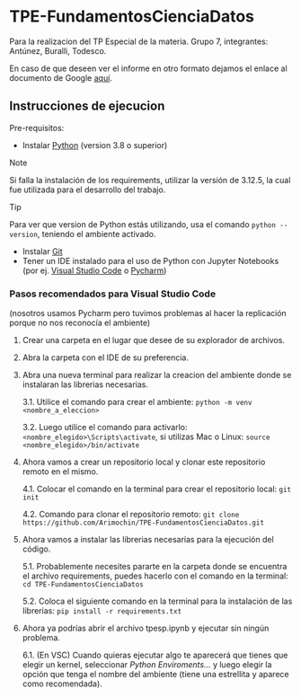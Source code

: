 # TPE-FundamentosCienciaDatos
Para la realizacion del TP Especial de la materia. Grupo 7, integrantes: Antúnez, Buralli, Todesco.

En caso de que deseen ver el informe en otro formato dejamos el enlace al documento de Google [aquí](https://docs.google.com/document/d/1aVamo6SerRPkJcXAzxWECUq-hLxOv-9-4qwl7Utd7oY/edit?usp=sharing).



## Instrucciones de ejecucion
Pre-requisitos: 
- Instalar [Python](https://www.python.org/downloads/) (version 3.8 o superior) 

> [!NOTE]
> Si falla la instalación de los requirements, utilizar la versión de 3.12.5, la cual fue utilizada para el desarrollo del trabajo.

> [!TIP]
> Para ver que version de Python estás utilizando, usa el comando ```python --version```, teniendo el ambiente activado.

- Instalar [Git](https://git-scm.com/downloads) 
- Tener un IDE instalado para el uso de Python con Jupyter Notebooks 
(por ej. [Visual Studio Code](https://code.visualstudio.com) o [Pycharm](https://www.jetbrains.com/es-es/pycharm/)) 

### Pasos recomendados para Visual Studio Code

(nosotros usamos Pycharm pero tuvimos problemas al hacer la replicación porque no nos reconocía el ambiente)

1. Crear una carpeta en el lugar que desee de su explorador de archivos.
2. Abra la carpeta con el IDE de su preferencia.
3. Abra una nueva terminal para realizar la creacion del ambiente donde se instalaran las librerias necesarias.

    3.1. Utilice el comando para crear el ambiente: ```python -m venv <nombre_a_eleccion>```
  
    3.2. Luego utilice el comando para activarlo: ```<nombre_elegido>\Scripts\activate```, si utilizas Mac o Linux: ```source <nombre_elegido>/bin/activate```

4. Ahora vamos a crear un repositorio local y clonar este repositorio remoto en el mismo.
  
    4.1. Colocar el comando en la terminal para crear el repositorio local: ```git init```
  
    4.2. Comando para clonar el repositorio remoto: ```git clone https://github.com/Arimochin/TPE-FundamentosCienciaDatos.git```

5. Ahora vamos a instalar las librerias necesarias para la ejecución del código. <br>
    
    5.1. Probablemente necesites pararte en la carpeta donde se encuentra el archivo requirements,
puedes hacerlo con el comando en la terminal: ```cd TPE-FundamentosCienciaDatos```
 
    5.2. Coloca el siguiente comando en la terminal para la instalación de las librerias: 
```pip install -r requirements.txt```

6. Ahora ya podrías abrir el archivo tpesp.ipynb y ejecutar sin ningún problema.

   6.1. (En VSC) Cuando quieras ejecutar algo te aparecerá que tienes que elegir un kernel, seleccionar *Python Enviroments...* y luego elegir la opción que tenga el nombre del ambiente (tiene una estrellita y aparece como recomendada). 
